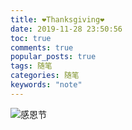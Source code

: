 ```yaml
---
title: ❤Thanksgiving❤
date: 2019-11-28 23:50:56
toc: true
comments: true
popular_posts: true
tags: 随笔
categories: 随笔
keywords: "note"
---
```


![感恩节](https://pic1.imgdb.cn/item/6367b0e816f2c2beb18d5f4a.jpg)
